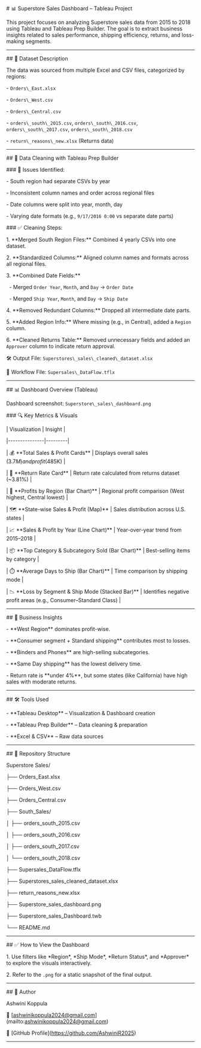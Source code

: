 \# 📊 Superstore Sales Dashboard – Tableau Project



This project focuses on analyzing Superstore sales data from 2015 to 2018 using Tableau and Tableau Prep Builder. The goal is to extract business insights related to sales performance, shipping efficiency, returns, and loss-making segments.



---



\## 📁 Dataset Description



The data was sourced from multiple Excel and CSV files, categorized by regions:

\- `Orders\_East.xlsx`

\- `Orders\_West.csv`

\- `Orders\_Central.csv`

\- `orders\_south\_2015.csv`, `orders\_south\_2016.csv`, `orders\_south\_2017.csv`, `orders\_south\_2018.csv`

\- `return\_reasons\_new.xlsx` (Returns data)



---



\## 🧹 Data Cleaning with Tableau Prep Builder



\### 🔧 Issues Identified:

\- South region had separate CSVs by year

\- Inconsistent column names and order across regional files

\- Date columns were split into year, month, day

\- Varying date formats (e.g., `9/17/2016 0:00` vs separate date parts)



\### ✅ Cleaning Steps:

1\. \*\*Merged South Region Files:\*\* Combined 4 yearly CSVs into one dataset.

2\. \*\*Standardized Columns:\*\* Aligned column names and formats across all regional files.

3\. \*\*Combined Date Fields:\*\*

&nbsp;  - Merged `Order Year`, `Month`, and `Day` → `Order Date`

&nbsp;  - Merged `Ship Year`, `Month`, and `Day` → `Ship Date`

4\. \*\*Removed Redundant Columns:\*\* Dropped all intermediate date parts.

5\. \*\*Added Region Info:\*\* Where missing (e.g., in Central), added a `Region` column.

6\. \*\*Cleaned Returns Table:\*\* Removed unnecessary fields and added an `Approver` column to indicate return approval.



🛠 Output File: `Superstores\_sales\_cleaned\_dataset.xlsx`  

📄 Workflow File: `Supersales\_DataFlow.tflx`



---



\## 📊 Dashboard Overview (Tableau)



 

Dashboard screenshot: `Superstore\_sales\_dashboard.png`



\### 🔍 Key Metrics \& Visuals



| Visualization | Insight |

|---------------|---------|

| 💰 \*\*Total Sales \& Profit Cards\*\* | Displays overall sales ($3.7M) and profit ($485K) |

| 🔁 \*\*Return Rate Card\*\* | Return rate calculated from returns dataset (~3.81%) |

| 📍 \*\*Profits by Region (Bar Chart)\*\* | Regional profit comparison (West highest, Central lowest) |

| 🗺️ \*\*State-wise Sales \& Profit (Map)\*\* | Sales distribution across U.S. states |

| 📈 \*\*Sales \& Profit by Year (Line Chart)\*\* | Year-over-year trend from 2015–2018 |

| 📦 \*\*Top Category \& Subcategory Sold (Bar Chart)\*\* | Best-selling items by category |

| ⏱️ \*\*Average Days to Ship (Bar Chart)\*\* | Time comparison by shipping mode |

| 📉 \*\*Loss by Segment \& Ship Mode (Stacked Bar)\*\* | Identifies negative profit areas (e.g., Consumer–Standard Class) |



---



\## 🧠 Business Insights



\- \*\*West Region\*\* dominates profit-wise.

\- \*\*Consumer segment + Standard shipping\*\* contributes most to losses.

\- \*\*Binders and Phones\*\* are high-selling subcategories.

\- \*\*Same Day shipping\*\* has the lowest delivery time.

\- Return rate is \*\*under 4%\*\*, but some states (like California) have high sales with moderate returns.



---



\## 🛠 Tools Used



\- \*\*Tableau Desktop\*\* – Visualization \& Dashboard creation

\- \*\*Tableau Prep Builder\*\* – Data cleaning \& preparation

\- \*\*Excel \& CSV\*\* – Raw data sources



---



\## 📂 Repository Structure



Superstore Sales/

├── Orders\_East.xlsx

├── Orders\_West.csv

├── Orders\_Central.csv

├── South\_Sales/

│ ├── orders\_south\_2015.csv

│ ├── orders\_south\_2016.csv

│ ├── orders\_south\_2017.csv

│ └── orders\_south\_2018.csv

├── Supersales\_DataFlow.tflx

├── Superstores\_sales\_cleaned\_dataset.xlsx

├── return\_reasons\_new.xlsx

├── Superstore\_sales\_dashboard.png

├── Superstore\_sales\_Dashboard.twb

└── README.md



---



\## ✅ How to View the Dashboard





1\. Use filters like \*Region\*, \*Ship Mode\*, \*Return Status\*, and \*Approver\* to explore the visuals interactively.

2\. Refer to the `.png` for a static snapshot of the final output.



---



\## 👤 Author



Ashwini Koppula  

📧 \[ashwinikoppula2024@gmail.com](mailto:ashwinikoppula2024@gmail.com)  

🔗 \[GitHub Profile](https://github.com/AshwiniR2025)



---





